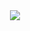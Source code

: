 <div align="center"> <img src="https://metrics.lecoq.io/WA-automat?template=classic&config.timezone=Asia%2FShanghai"> </div>
